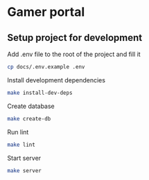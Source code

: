 # Gamer portal

## Setup project for development
Add .env file to the root of the project and fill it
```bash
cp docs/.env.example .env
```
Install development dependencies
```bash
make install-dev-deps
```
Create database
```bash
make create-db
```
Run lint
```bash
make lint
```
Start server
```bash
make server
```
